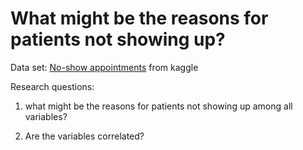 # What might be the reasons for patients not showing up?

Data set: [No-show appointments](https://www.kaggle.com/datasets/joniarroba/noshowappointments) from kaggle

Research questions:

1. what might be the reasons for patients not showing up among all variables?
   
2. Are the variables correlated?
